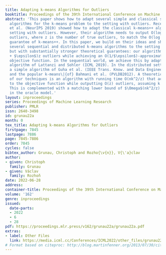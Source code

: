 ```yaml
---
title: Adapting k-means Algorithms for Outliers
booktitle: Proceedings of the 39th International Conference on Machine Learning
abstract: 'This paper shows how to adapt several simple and classical sampling-based
  algorithms for the k-means problem to the setting with outliers. Recently, Bhaskara
  et al. (NeurIPS 2019) showed how to adapt the classical k-means++ algorithm to the
  setting with outliers. However, their algorithm needs to output O(log(k)$\cdot$z)
  outliers, where z is the number of true outliers, to match the O(log k)-approximation
  guarantee of k-means++. In this paper, we build on their ideas and show how to adapt
  several sequential and distributed k-means algorithms to the setting with outliers,
  but with substantially stronger theoretical guarantees: our algorithms output (1
  + $\epsilon$)z outliers while achieving an O(1/$\epsilon$)-approximation to the
  objective function. In the sequential world, we achieve this by adapting a recent
  algorithm of Lattanzi and Sohler (ICML 2019). In the distributed setting, we adapt
  a simple algorithm of Guha et al. (IEEE Trans. Know. and Data Engineering 2003)
  and the popular k-means\|{of} Bahmani et al. (PVLDB2012). A theoretical application
  of our techniques is an algorithm with running time O(nk^2/z) that achieves an O(1)-approximation
  to the objective function while outputting O(z) outliers, assuming k << z << n.
  This is complemented with a matching lower bound of $\Omega$(nk^2/z) for this problem
  in the oracle model.'
layout: inproceedings
series: Proceedings of Machine Learning Research
publisher: PMLR
issn: 2640-3498
id: grunau22a
month: 0
tex_title: Adapting k-means Algorithms for Outliers
firstpage: 7845
lastpage: 7886
page: 7845-7886
order: 7845
cycles: false
bibtex_author: Grunau, Christoph and Rozho{\v{n}}, V{\'a}clav
author:
- given: Christoph
  family: Grunau
- given: Václav
  family: Rozhoň
date: 2022-06-28
address:
container-title: Proceedings of the 39th International Conference on Machine Learning
volume: '162'
genre: inproceedings
issued:
  date-parts:
  - 2022
  - 6
  - 28
pdf: https://proceedings.mlr.press/v162/grunau22a/grunau22a.pdf
extras:
- label: Other Files
  link: https://media.icml.cc/Conferences/ICML2022/other_files/grunau22a-supp.zip
# Format based on citeproc: http://blog.martinfenner.org/2013/07/30/citeproc-yaml-for-bibliographies/
---
```

